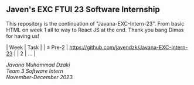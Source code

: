 ## Javen's EXC FTUI 23 Software Internship
This repository is the continuation of "Javana-EXC-Intern-23". From basic HTML on week 1 all to way to React JS at the end. Thank you bang Dimas for having us!

| Week | Task |
| ≤ Pre-2 | https://github.com/javendzk/Javana-EXC-Intern-23 |
| 2 | ... |

*Javana Muhammad Dzaki  
Team 3 Software Intern  
November-December 2023*


